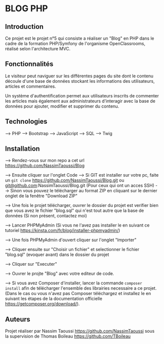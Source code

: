 # BLOG PHP

## Introduction 

Ce projet est le projet n°5 qui consiste a réaliser un "Blog" en PHP dans le cadre de la formation PHP/Symfony de l'organisme OpenClassrooms, réalisé selon l'architecture MVC.

## Fonctionnalités 

Le visiteur peut naviguer sur les différentes pages du site dont le contenu découle d'une base de données stockant les informations des utilisateurs, articles et commentaires.

Un système d'authentification permet aux utilisateurs inscrits de commenter les articles mais également aux administrateurs d'interagir avec la base de données pour ajouter, modifier et supprimer du contenu.


## Technologies 

--> PHP
--> Bootstrap
--> JavaScript
--> SQL
--> Twig


## Installation 

--> Rendez-vous sur mon repo a cet url https://github.com/NassimTaoussi/Blog

--> Ensuite cliquer sur l'onglet Code
	--> Si GIT est installer sur votre pc, faite un `git clone` https://github.com/NassimTaoussi/Blog.git ou git@github.com:NassimTaoussi/Blog.git (Pour ceux qui ont un acces SSH)
	--> Sinon vous pouvez le télécharger au format ZIP en cliquant sur le dernier onglet de la fenêtre "Download ZIP"

--> Une fois le projet télécharger, ouvrer le dossier du projet est verifier bien que vous avez le fichier "blog.sql" qui n'est tout autre que la base de données (Si non présent, contactez moi)

--> Lancer PHPMyAdmin (Si vous ne l'avez pas installer le en suivant ce tutoriel https://kinsta.com/fr/blog/installer-phpmyadmin/)

--> Une fois PHPMyAdmin d'ouvert cliquer sur l'onglet "Importer"

--> Cliquer ensuite sur "Choisir un fichier" et selectionner le fichier "blog.sql" (evoquer avant) dans le dossier du projet

--> Cliquer sur "Executer"

--> Ouvrer le projte "Blog" avec votre editeur de code.

--> Si vous avez Composer d'installer, lancer la commande `composer install` afin de télécharger l'ensemble des librairies necessaire a ce projet.  
(Dans le cas ou vous n'avez pas Composer téléchargez et installez le en suivant les étapes de la documentation officielle https://getcomposer.org/download/).


## Auteurs 

Projet réaliser par Nassim Taoussi https://github.com/NassimTaoussi sous la supervision de Thomas Boileau https://github.com/TBoileau
